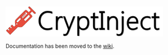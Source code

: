 ![CryptInject Header Image](cryptinject_header.png)

Documentation has been moved to the [wiki](https://github.com/mzxgiant/CryptInject/wiki).
